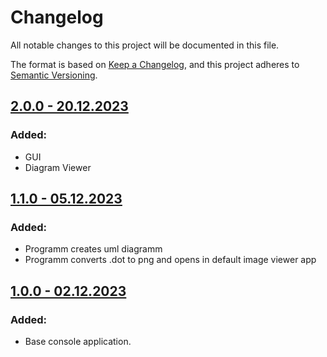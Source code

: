 # Changelog

All notable changes to this project will be documented in this file.

The format is based on [Keep a Changelog](https://keepachangelog.com/en/1.0.0/),
and this project adheres to [Semantic Versioning](https://semver.org/spec/v2.0.0.html).

## [2.0.0 - 20.12.2023](https://github.com/stbestichhh/include-hierarcy_Auto-Builder/releases/tag/v2.0.0)

### Added:
  - GUI
  - Diagram Viewer

## [1.1.0 - 05.12.2023](https://github.com/stbestichhh/include-hierarcy_Auto-Builder/releases/tag/v1.1.0)

### Added:
  - Programm creates uml diagramm
  - Programm converts .dot to png and opens in default image viewer app


## [1.0.0 - 02.12.2023](https://github.com/stbestichhh/include-hierarcy_Auto-Builder/releases/tag/v1.0.0)

### Added:
  - Base console application.
